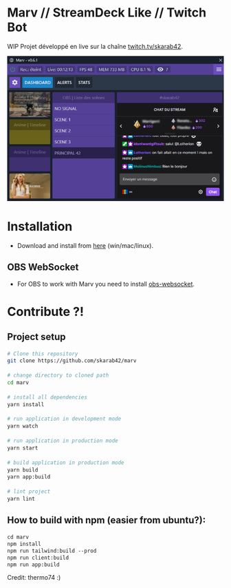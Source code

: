 # Marv // StreamDeck Like // Twitch Bot

WIP Projet développé en live sur la chaîne [twitch.tv/skarab42](https://www.twitch.tv/skarab42).

![Marv - v0.6.01](docs/images/screenshot.png)

# Installation

- Download and install from [here](https://github.com/skarab42/marv/releases) (win/mac/linux).

## OBS WebSocket

- For OBS to work with Marv you need to install [obs-websocket](https://github.com/Palakis/obs-websocket/releases).

# Contribute ?!

## Project setup

```bash
# Clone this repository
git clone https://github.com/skarab42/marv

# change directory to cloned path
cd marv

# install all dependencies
yarn install

# run application in development mode
yarn watch

# run application in production mode
yarn start

# build application in production mode
yarn build
yarn app:build

# lint project
yarn lint
```

## How to build with npm (easier from ubuntu?):

```
cd marv
npm install
npm run tailwind:build --prod
npm run client:build
npm run app:build
```

Credit: thermo74 :)
